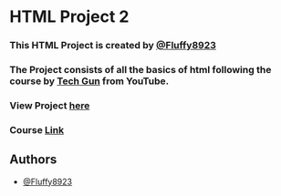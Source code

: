 # HTML Project 2

### This HTML Project is created by [@Fluffy8923](https://github.com/Fluffy8923)

### The Project consists of all the basics of html following the course by [Tech Gun](https://www.youtube.com/c/TechGun)  from YouTube.

### View Project [here](https://fluffy8923.github.io/HTML-Project-2/)

### Course [Link](https://www.youtube.com/watch?v=QXPWs00RD3A)

## Authors

- [@Fluffy8923](https://github.com/Fluffy8923)
